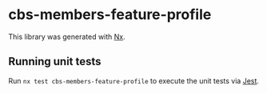 # cbs-members-feature-profile

This library was generated with [Nx](https://nx.dev).

## Running unit tests

Run `nx test cbs-members-feature-profile` to execute the unit tests via [Jest](https://jestjs.io).
